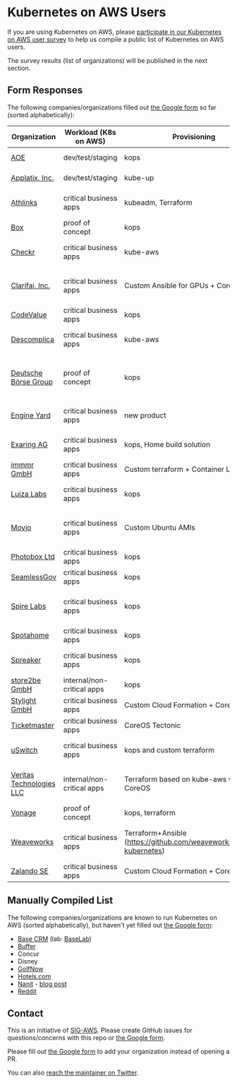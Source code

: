 # Kubernetes on AWS Users

If you are using Kubernetes on AWS, please [participate in our Kubernetes on AWS user survey](https://docs.google.com/a/zalando.de/forms/d/e/1FAIpQLScrZkcCP8lfAuxZcWOzEmAIP0XCO5PtnfJbU0lFLx8D2-EdNg/viewform)
to help us compile a public list of Kubernetes on AWS users.

The survey results (list of organizations) will be published in the next section.

## Form Responses

The following companies/organizations filled out [the Google form](https://docs.google.com/a/zalando.de/forms/d/e/1FAIpQLScrZkcCP8lfAuxZcWOzEmAIP0XCO5PtnfJbU0lFLx8D2-EdNg/viewform) so far (sorted alphabetically):

<!-- TABLE_START -->
| Organization | Workload (K8s on AWS) | Provisioning | More Info | Location |
|---|---|---|---|---|
| [AOE](https://aoe.com) | dev/test/staging | kops |  | Wiesbaden, Germany |
| [Applatix, Inc.](https://www.applatix.com) | dev/test/staging | kube-up | Yes. See https://applatix.com/blog/ for various articles on our internal use | Sunnyvale, California. |
| [Athlinks](https://www.athlinks.com) | critical business apps | kubeadm, Terraform | https://twitter.com/ryanckoch/status/768933690298609665 https://prezi.com/goiqe5_2u7lg/not-all-who-wander-are-lost-our-journey-to-kubernetes/ | Louisville, CO |
| [Box](http://www.box.com) | proof of concept | kops |  | Redwood City, CA |
| [Checkr](http://checkr.com) | critical business apps | kube-aws | https://github.com/checkr/fluentd-firehose  and more to come.. | San Francisco, CA |
| [Clarifai, Inc.](https://clarifai.com) | critical business apps | Custom Ansible for GPUs + CoreOS | http://blog.clarifai.com/how-to-scale-your-gpu-cloud-infrastructure-with-kubernetes/ | New York City (HQ), San Francisco |
| [CodeValue](http://www.codevalue.net) | critical business apps | kops |  | Israel |
| [Descomplica](https://descomplica.com.br) | critical business apps | kube-aws | http://danielfm.me/posts/five-months-of-kubernetes.html | Rio de Janeiro, Brazil |
| [Deutsche Börse Group](http://deutsche-boerse.com) | proof of concept | kops |  | Prague, Czech Republic / Frankfurt, Germany |
| [Engine Yard](http://engineyard.com) | critical business apps | new product | Coming soon | San Francisco, CA |
| [Exaring AG](http://waipu.tv) | critical business apps | kops, Home build solution |  | München, Karlsruhe, Berlin |
| [immmr GmbH](http://www.immmr.com) | critical business apps | Custom terraform + Container Linux | https://www.slideshare.net/Metatron31/kubernetes-at-immmr-coreos-fest-2016 | Berlin, Germany |
| [Luiza Labs](http://luizalabs.com) | critical business apps | kops | Our first Black Friday with critical apps on Kubernetes: http://schd.ws/hosted_files/cloudnativeeu2017/10/KubeCon-BlackFriday.pdf | São Paulo, Brazil |
| [Movio](https://movio.co/) | critical business apps | Custom Ubuntu AMIs | Older blog post: https://movio.co/blog/6-months-kubernetes-production/ Prometheus + Kubernetes: https://movio.co/blog/prometheus-service-discovery-kubernetes/ | Auckland, New Zealand |
| [Photobox Ltd](http://group.photobox.com) | critical business apps | kops |  | London |
| [SeamlessGov](http://seamlessgov.com/) | critical business apps | kops |  | New York, NY |
| [Spire Labs](http://spirelabs.co (also spire.me)) | critical business apps | kops | https://medium.com/spire-labs/mitigating-an-aws-instance-failure-with-the-magic-of-kubernetes-128a44d44c14 https://www.youtube.com/watch?v=xvXy2BiaWrQ | Chattanooga, TN |
| [Spotahome](http://www.spotahome.com) | critical business apps | kops | Not yet | Madrid, Spain |
| [Spreaker](https://www.spreaker.com) | critical business apps | kops |  | Remote Team across Europe |
| [store2be GmbH](https://tech.store2be.com) | internal/non-critical apps | kops |  | Berlin, Germany |
| [Stylight GmbH](https://www.stylight.com) | critical business apps | Custom Cloud Formation + CoreOS | https://github.com/stylight/etcd-bootstrap | Munich |
| [Ticketmaster](http://www.ticketmaster.com) | critical business apps | CoreOS Tectonic | See presentations from KubeCon & KubeCon EU. It's growing like mad. | Los Angeles, CA |
| [uSwitch](http://www.uswitch.com) | critical business apps | kops and custom terraform | Not yet- we've started posting regularly to https://labs.uswitch.com and some posts on our Kubernetes work will appear soon. | London, UK |
| [Veritas Technologies LLC](http://veritas.com) | internal/non-critical apps | Terraform based on kube-aws with CoreOS | No | Minneapolis, MN; Hays, KS; Mtn View, CA |
| [Vonage](https://www.vonage.com) | proof of concept | kops, terraform |  | Holmdel, NJ |
| [Weaveworks](http://weave.works) | critical business apps | Terraform+Ansible (https://github.com/weaveworks/ansible-kubernetes) | https://www.weave.works/provisioning-lifecycle-production-ready-kubernetes-cluster/ | Berlin, London & San Francisco |
| [Zalando SE](https://tech.zalando.com) | critical business apps | Custom Cloud Formation + CoreOS | https://github.com/zalando-incubator/kubernetes-on-aws | Berlin, Germany |
<!-- TABLE_END -->


## Manually Compiled List

The following companies/organizations are known to run Kubernetes on AWS (sorted alphabetically), but haven't yet filled out [the Google form](https://docs.google.com/a/zalando.de/forms/d/e/1FAIpQLScrZkcCP8lfAuxZcWOzEmAIP0XCO5PtnfJbU0lFLx8D2-EdNg/viewform):

* [Base CRM](https://getbase.com) (lab: [BaseLab](https://lab.getbase.com))
* [Buffer](https://buffer.com)
* Concur
* Disney
* [GolfNow](https://www.youtube.com/watch?v=MBDog4ivBHI&list=PLj6h78yzYM2PqgIGU1Qmi8nY7dqn9PCr4&index=74)
* [Hotels.com](https://hotels.com)
* [Nanit](https://www.nanit.com/) - [blog post](https://railsadventures.wordpress.com/2015/12/06/why-we-chose-kubernetes-over-ecs/)
* [Reddit](https://www.reddit.com/)

## Contact

This is an initiative of [SIG-AWS](https://github.com/kubernetes/community/tree/master/sig-aws).
Please create GitHub issues for questions/concerns with this repo or [the Google form](https://docs.google.com/a/zalando.de/forms/d/e/1FAIpQLScrZkcCP8lfAuxZcWOzEmAIP0XCO5PtnfJbU0lFLx8D2-EdNg/viewform).

Please fill out [the Google form](https://docs.google.com/a/zalando.de/forms/d/e/1FAIpQLScrZkcCP8lfAuxZcWOzEmAIP0XCO5PtnfJbU0lFLx8D2-EdNg/viewform) to add your organization instead of opening a PR.

You can also [reach the maintainer on Twitter](https://twitter.com/try_except_).
